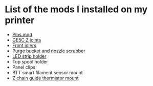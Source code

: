 # List of the mods I installed on my printer
- [Pins mod](https://github.com/VoronDesign/VoronUsers/tree/master/printer_mods/hartk1213/Voron2.4_Trident_Pins_Mod)
- [GE5C Z joints](https://github.com/VoronDesign/VoronUsers/tree/master/printer_mods/hartk1213/Voron2.4_GE5C)
- [Front idlers](https://github.com/Ramalama2/Voron-2-Mods/tree/main/Front_Idlers)
- [Purge bucket and nozzle scrubber](https://github.com/VoronDesign/VoronUsers/tree/master/printer_mods/edwardyeeks/Decontaminator_Purge_Bucket_&_Nozzle_Scrubber)
- [LED strip holder](https://www.thingiverse.com/thing:4933314)
- Top spool holder
- Panel clips
- BTT smart filament sensor mount
- [Z chain guide thermistor mount](https://github.com/VoronDesign/VoronUsers/tree/master/printer_mods/jeoje/Z_Chain_Guide_Thermistor_Mount)
